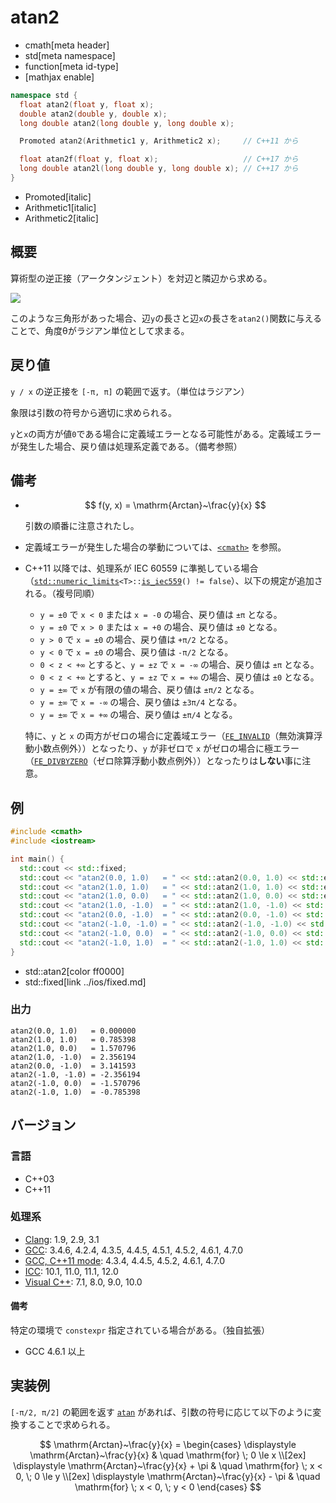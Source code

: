 # atan2
* cmath[meta header]
* std[meta namespace]
* function[meta id-type]
* [mathjax enable]

```cpp
namespace std {
  float atan2(float y, float x);
  double atan2(double y, double x);
  long double atan2(long double y, long double x);

  Promoted atan2(Arithmetic1 y, Arithmetic2 x);     // C++11 から

  float atan2f(float y, float x);                   // C++17 から
  long double atan2l(long double y, long double x); // C++17 から
}
```
* Promoted[italic]
* Arithmetic1[italic]
* Arithmetic2[italic]

## 概要
算術型の逆正接（アークタンジェント）を対辺と隣辺から求める。

![](https://raw.githubusercontent.com/cpprefjp/image/master/reference/cmath/atan2/atan2.jpg)

このような三角形があった場合、辺`y`の長さと辺`x`の長さを`atan2()`関数に与えることで、角度θがラジアン単位として求まる。


## 戻り値
`y / x` の逆正接を `[-π, π]` の範囲で返す。（単位はラジアン）

象限は引数の符号から適切に求められる。

`y`と`x`の両方が値`0`である場合に定義域エラーとなる可能性がある。定義域エラーが発生した場合、戻り値は処理系定義である。（備考参照）

## 備考
- $$ f(y, x) = \mathrm{Arctan}~\frac{y}{x} $$

	引数の順番に注意されたし。

- 定義域エラーが発生した場合の挙動については、[`<cmath>`](../cmath.md) を参照。
- C++11 以降では、処理系が IEC 60559 に準拠している場合（[`std::numeric_limits`](../limits/numeric_limits.md)`<T>::`[`is_iec559`](../limits/numeric_limits/is_iec559.md)`() != false`）、以下の規定が追加される。（複号同順）
	- `y = ±0` で `x < 0` または `x = -0` の場合、戻り値は `±π` となる。
	- `y = ±0` で `x > 0` または `x = +0` の場合、戻り値は `±0` となる。
	- `y > 0` で `x = ±0` の場合、戻り値は `+π/2` となる。
	- `y < 0` で `x = ±0` の場合、戻り値は `-π/2` となる。
	- `0 < z < +∞` とすると、`y = ±z` で `x = -∞` の場合、戻り値は `±π` となる。
	- `0 < z < +∞` とすると、`y = ±z` で `x = +∞` の場合、戻り値は `±0` となる。
	- `y = ±∞` で `x` が有限の値の場合、戻り値は `±π/2` となる。
	- `y = ±∞` で `x = -∞` の場合、戻り値は `±3π/4` となる。
	- `y = ±∞` で `x = +∞` の場合、戻り値は `±π/4` となる。

	特に、`y` と `x` の両方がゼロの場合に定義域エラー（[`FE_INVALID`](../cfenv/fe_invalid.md)（無効演算浮動小数点例外））となったり、`y` が非ゼロで `x` がゼロの場合に極エラー（[`FE_DIVBYZERO`](../cfenv/fe_divbyzero.md)（ゼロ除算浮動小数点例外））となったりは**しない**事に注意。


## 例
```cpp example
#include <cmath>
#include <iostream>

int main() {
  std::cout << std::fixed;
  std::cout << "atan2(0.0, 1.0)   = " << std::atan2(0.0, 1.0) << std::endl;
  std::cout << "atan2(1.0, 1.0)   = " << std::atan2(1.0, 1.0) << std::endl;
  std::cout << "atan2(1.0, 0.0)   = " << std::atan2(1.0, 0.0) << std::endl;
  std::cout << "atan2(1.0, -1.0)  = " << std::atan2(1.0, -1.0) << std::endl;
  std::cout << "atan2(0.0, -1.0)  = " << std::atan2(0.0, -1.0) << std::endl;
  std::cout << "atan2(-1.0, -1.0) = " << std::atan2(-1.0, -1.0) << std::endl;
  std::cout << "atan2(-1.0, 0.0)  = " << std::atan2(-1.0, 0.0) << std::endl;
  std::cout << "atan2(-1.0, 1.0)  = " << std::atan2(-1.0, 1.0) << std::endl;
}
```
* std::atan2[color ff0000]
* std::fixed[link ../ios/fixed.md]

### 出力
```
atan2(0.0, 1.0)   = 0.000000
atan2(1.0, 1.0)   = 0.785398
atan2(1.0, 0.0)   = 1.570796
atan2(1.0, -1.0)  = 2.356194
atan2(0.0, -1.0)  = 3.141593
atan2(-1.0, -1.0) = -2.356194
atan2(-1.0, 0.0)  = -1.570796
atan2(-1.0, 1.0)  = -0.785398
```

## バージョン
### 言語
- C++03
- C++11

### 処理系
- [Clang](/implementation.md#clang): 1.9, 2.9, 3.1
- [GCC](/implementation.md#gcc): 3.4.6, 4.2.4, 4.3.5, 4.4.5, 4.5.1, 4.5.2, 4.6.1, 4.7.0
- [GCC, C++11 mode](/implementation.md#gcc): 4.3.4, 4.4.5, 4.5.2, 4.6.1, 4.7.0
- [ICC](/implementation.md#icc): 10.1, 11.0, 11.1, 12.0
- [Visual C++](/implementation.md#visual_cpp): 7.1, 8.0, 9.0, 10.0

#### 備考
特定の環境で `constexpr` 指定されている場合がある。（独自拡張）

- GCC 4.6.1 以上


## 実装例
`[-π/2, π/2]` の範囲を返す [`atan`](atan.md) があれば、引数の符号に応じて以下のように変換することで求められる。

$$
\mathrm{Arctan}~\frac{y}{x} =
\begin{cases}
\displaystyle \mathrm{Arctan}~\frac{y}{x}       & \quad \mathrm{for} \; 0 \le x \\[2ex]
\displaystyle \mathrm{Arctan}~\frac{y}{x} + \pi & \quad \mathrm{for} \; x < 0, \; 0 \le y \\[2ex]
\displaystyle \mathrm{Arctan}~\frac{y}{x} - \pi & \quad \mathrm{for} \; x < 0, \; y < 0
\end{cases}
$$
